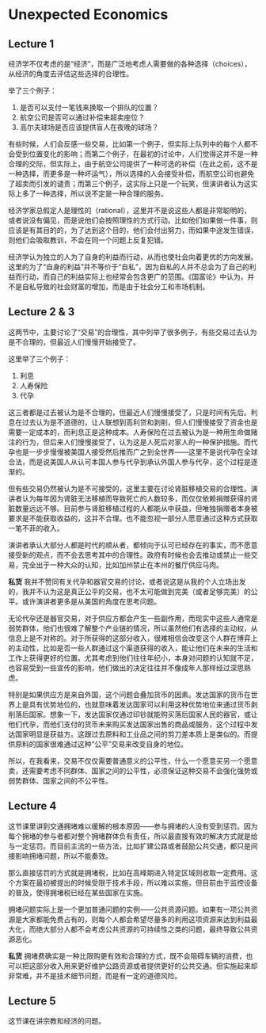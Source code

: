 # Unexpected Economics

## Lecture 1

经济学不仅考虑的是“经济”，而是广泛地考虑人需要做的各种选择（choices），从经济的角度去评估这些选择的合理性。

举了三个例子：

1. 是否可以支付一笔钱来换取一个排队的位置？
2. 航空公司是否可以通过补偿来超卖座位？
3. 高尔夫球场是否应该提供盲人在夜晚的球场？

有些时候，人们会反感一些交易，比如第一个例子，但实际上队列中的每个人都不会受到位置变化的影响；而第二个例子，在最初的讨论中，人们觉得这并不是一种合理的交际，但实际上，由于航空公司提供了一种可选的补偿（在此之前，这不是一种选择，而更多是一种坏运气），所以选择的人会接受补偿，而航空公司也避免了超卖而引发的谴责；而第三个例子，这实际上只是一个玩笑，但演讲者认为这实际上多了一种选择，所以说不定是一种合理的服务。

经济学家总假定人是理性的（rational），这里并不是说这些人都是非常聪明的，或者说没有偏见，而是说他们会按照理性的方式行动。比如他们如果做一件事，则应该是有其目的的，为了达到这个目的，他们会付出努力，而如果中途发生错误，则他们会吸取教训，不会在同一个问题上反复犯错。

经济学认为独立的人为了自身的利益而行动，从而也使社会向着更优的方向发展。这里的为了“自身的利益”并不等价于“自私”，因为自私的人并不总会为了自己的利益而行动，而自己的利益实际上也经常会包含更广的范围。《国富论》中认为，并不是自私导致的社会财富的增加，而是由于社会分工和市场机制。

## Lecture 2 & 3

这两节中，主要讨论了“交易”的合理性，其中列举了很多例子，有些交易过去认为是不合理的，但最近人们慢慢开始接受了。

这里举了三个例子：
1. 利息
2. 人寿保险
3. 代孕

这三者都是过去被认为是不合理的，但最近人们慢慢接受了，只是时间有先后。利息在过去认为是不道德的，让人联想到高利贷和剥削，但人们慢慢接受了资金也是需要一定成本的，而利息正是这种成本。人寿保险在过去被认为是一种用生命做赌注的行为，但后来人们慢慢接受了，认为这是人死后对家人的一种保护措施。而代孕也是一步步慢慢被美国人接受然后推而广之到全世界——这里不是说代孕在全球合法，而是说美国人从认可本国人参与代孕到承认外国人参与代孕，这个过程是逐渐的。

但有些交易仍然被认为是不可接受的，这里主要在讨论肾脏移植交易的合理性。演讲者认为每年因为肾脏无法移植而导致死亡的人数较多，而仅仅依赖捐赠获得的肾脏数量远远不够。目前参与肾脏移植过程的人都能从中获益，但唯独捐赠者本身被要求是不能获取收益的，这并不合理。也不能忽视一部分人愿意通过这种方式获取一笔不菲的收入。

演讲者承认大部分人都是时代的顺从者，都倾向于认可已经存在的事实，而不愿意接受新的观点，而不会去思考其中的合理性。政府有时候也会去推动或禁止一些交易，完全出于一种大众的认知，比如加州禁止在本州的餐厅供应马肉。


**私货**
我并不赞同有关代孕和器官交易的讨论，或者说这是从我的个人立场出发的，我并不认为这是真正公平的交易，也不太可能做到完美（或者足够完美）的公平。或许演讲者更多是从美国的角度在思考问题。

无论代孕还是器官交易，对于供应方都会产生一些副作用，而现实中这些人通常是弱势群体，他们也很难了解整个产业链的情况，所以虽然他们有选择的主动权，从信息上是不对称的。对于所获得的这部分收入，很难相信会改变这个人群在博弈上的主动性，比如是否一些人群通过这个渠道获得的收入，能让他们在未来的生活和工作上获得更好的位置。尤其考虑到他们往往年纪小，本身对问题的认知就不足，也容易受到一些宣传的影响，他们做出的决定往往并不像成年人那样经过深思熟虑。

特别是如果供应方是来自外国，这个问题会叠加货币的因素。发达国家的货币在世界上是具有优势地位的，也就意味着发达国家可以利用这种优势地位来通过货币剥削落后国家。想象一下，发达国家仅通过印钞就能购买落后国家人民的器官，或让他们代孕，而他们支付的货币未来购买发达国家出售的商品或服务，这个过程中发达国家明显是获益方。这跟过去原料和工业品之间的剪刀差本质上是类似的。而提供原料的国家很难通过这种“公平”交易来改变自身的地位。

所以，在我看来，交易不仅仅需要普通意义的公平性，什么一个愿意买另一个愿意卖，还需要考虑不同群体、国家之间的公平性，必须保证这种交易不会强化强势或弱势群体、国家之间的不公平性。

## Lecture 4

这节课里讲到交通拥堵难以缓解的根本原因——参与拥堵的人没有受到惩罚。因为每个拥堵的参与者都对整个拥堵群体负有责任，所以最直接有效的解决方式就是给与一定惩罚。而目前主流的一些方法，比如扩建公路或者鼓励公共交通，都只是间接影响拥堵问题，所以不能奏效。

那么直接惩罚的方式就是拥堵税，比如在高峰期进入特定区域则收取一定费用。这个方案在最初被提出的时候受限于技术手段，所以难以实施，但目前由于监控设备的普及，使得拥堵税已经在某些国家在实施。

拥堵问题实际上是一个更加普通问题的实例——公共资源问题。如果有一项公共资源是大家都能免费占有的，则每个人都会希望尽量多的利用这项资源来达到利益最大化，而绝大部分人都不会考虑公共资源的可持续性之类的问题，最终导致公共资源恶化。

**私货** 拥堵费确实是一种比限购更有效和合理的方式，既不会阻碍车辆的消费，也可以把这部分收入用来更好维护公路资源或者提供更好的公共交通。但实施起来却非常难，并不是技术细节问题，而是有一定的道德风险。

## Lecture 5

这节课在讲宗教和经济的问题。



